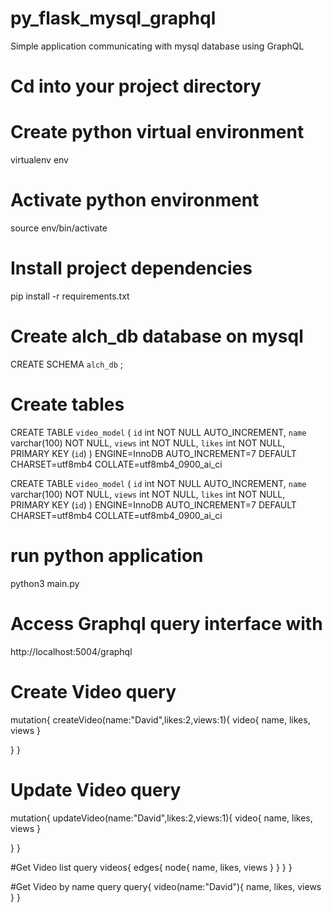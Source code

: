 # py_flask_mysql_graphql
Simple application communicating with mysql database using GraphQL

# Cd into your project directory

# Create python virtual environment
virtualenv env

# Activate python environment
source env/bin/activate

# Install project dependencies
pip install -r requirements.txt

# Create alch_db database on mysql
CREATE SCHEMA `alch_db` ;

# Create tables

CREATE TABLE `video_model` (
  `id` int NOT NULL AUTO_INCREMENT,
  `name` varchar(100) NOT NULL,
  `views` int NOT NULL,
  `likes` int NOT NULL,
  PRIMARY KEY (`id`)
) ENGINE=InnoDB AUTO_INCREMENT=7 DEFAULT CHARSET=utf8mb4 COLLATE=utf8mb4_0900_ai_ci

CREATE TABLE `video_model` (
  `id` int NOT NULL AUTO_INCREMENT,
  `name` varchar(100) NOT NULL,
  `views` int NOT NULL,
  `likes` int NOT NULL,
  PRIMARY KEY (`id`)
) ENGINE=InnoDB AUTO_INCREMENT=7 DEFAULT CHARSET=utf8mb4 COLLATE=utf8mb4_0900_ai_ci

# run python application
python3 main.py

# Access Graphql query interface with
http://localhost:5004/graphql

# Create Video query
mutation{
  createVideo(name:"David",likes:2,views:1){
    video{
      name,
      likes,
      views
 		}
    
  }
}

# Update Video query
mutation{
  updateVideo(name:"David",likes:2,views:1){
    video{
      name,
      likes,
      views
 		}
    
  }
}

#Get Video list query
videos{
  edges{
    node{
      name,
      likes,
      views
    }
  }
}
}

#Get Video by name query
query{
  video(name:"David"){
        name,
        likes,
        views
    }
}
 


  



